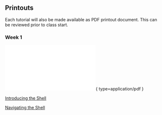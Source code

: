 ## Printouts 

Each tutorial will also be made available as PDF printout document. This can be reviewed prior to class start. 

### Week 1 

![Introducing the Shell](01_week1_mmg3320-printout.pdf){ type=application/pdf }

[Introducing the Shell](01_week1_mmg3320-printout.pdf)

[Navigating the Shell]()